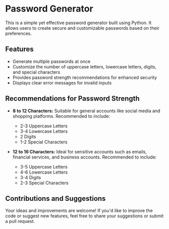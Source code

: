 # Password Generator

This is a simple yet effective password generator built using Python. It allows users to create secure and customizable passwords based on their preferences.

## Features
- Generate multiple passwords at once
- Customize the number of uppercase letters, lowercase letters, digits, and special characters
- Provides password strength recommendations for enhanced security
- Displays clear error messages for invalid inputs

## Recommendations for Password Strength
- **8 to 12 Characters:** Suitable for general accounts like social media and shopping platforms. Recommended to include:
  - 2-3 Uppercase Letters
  - 3-4 Lowercase Letters
  - 2 Digits
  - 1-2 Special Characters

- **12 to 16 Characters:** Ideal for sensitive accounts such as emails, financial services, and business accounts. Recommended to include:
  - 3-5 Uppercase Letters
  - 4-6 Lowercase Letters
  - 3-4 Digits
  - 2-3 Special Characters

## Contributions and Suggestions
Your ideas and improvements are welcome! If you'd like to improve the code or suggest new features, feel free to share your suggestions or submit a pull request.










